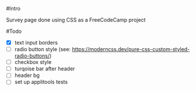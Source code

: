 #Intro

Survey page done using CSS as a FreeCodeCamp project

#Todo
- [X] text input borders
- [ ] radio button style (see: https://moderncss.dev/pure-css-custom-styled-radio-buttons/)
- [ ] checkbox style
- [ ] turqoise bar after header
- [ ] header bg
- [ ] set up applitools tests
